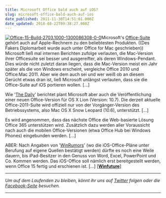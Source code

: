 ```yaml
---
title: Microsoft Office bald auch auf iOS?
slug: microsoft-office-bald-auch-auf-ios
date_published: 2011-11-30T14:51:01.000Z
date_updated: 2018-08-22T09:38:27.000Z
---
```


[![Office-15-Build-2703.1000-1300086308-0-0](//picdump.thafaker.de/2011/11/Office-15-Build-2703.1000-1300086308-0-0-125x125.jpg)](http://picdump.thafaker.de/2011/11/Office-15-Build-2703.1000-1300086308-0-0.jpg)Microsoft's [Office-Suite](http://www.microsoft.com/germany/mac) gehört auch auf Apple-Rechnern zu den beliebtesten Produkten. ((Des Fakers Diplomarbeit wurde auch unter Office for Mac geschrieben)) Microsoft ließ mal internen Berichten zufolge verlauten, die Mac-Version ihrer Officesuite sei besser und ausgereifter, als deren Windows-Pendant. Dies würde nicht zuletzt daran liegen, dass die Mac-Version meist ein Jahr später als die von Windows erscheint, vergleiche Office 2010 und Office:Mac 2011. Aber wie dem auch sei und wer weiß ob an diesem Gerücht etwas dran ist, ließ Microsoft unlängst verlauten, dass sie die Office-Suite auf iOS portieren wollen. [...]

Wie '[The Daily](http://www.thedaily.com/page/2011/11/29/112911-tech-news-ms-ipad/)' berichtet plant Microsoft aber auch die Veröffentlichung einer neuen Office-Version für OS X Lion (Version: 10.7). Die derzeit aktuelle Office-2011-Suite wird offiziell nur von der Vorgänger-Version des Betriebssystems, also Mac OS X Snow Leopard (10.6), unterstützt. [...]

Es wird angenommen, dass das nächste Office die Web-basierte Lösung Office 365 unterstützen wird. Zusätzlich dazu werden aller Voraussicht nach auch die mobilen Office-Versionen (etwa Office Hub bei Windows Phones) eingebunden werden. [...]

ABER: Nach Angaben von '[WinRumors](http://www.winrumors.com/microsoft-working-on-office-suite-for-apples-ipad/?utm_campaign=twitterwp&amp;utm_medium=twitter&amp;utm_source=twitter)' (wo die iOS-Office-Pläne unter Berufung auf eigene Quellen bestätigt werden) dürfte es noch eine Weile dauern, bis iPad-Besitzer in den Genuss von Word, Excel, PowerPoint und Co. Kommen werden. Das iOS-Office soll nämlich erst bereitgestellt werden, wenn Office 15 fertig und erschienen ist. [...] [**[Winfuture](http://winfuture.de/news,66889.html?utm_source=Twitter&amp;utm_medium=ManualTweet&amp;utm_campaign=SocialMedia)**]

---

*Um auf dem Laufenden zu bleiben, könnt ihr uns auf [Twitter](http://twitter.com/#%21/thafakerde) folgen oder die [Facebook-Seite](http://de-de.facebook.com/pages/thafaker-auf-Beton/154600141278763) besuchen.*

---
